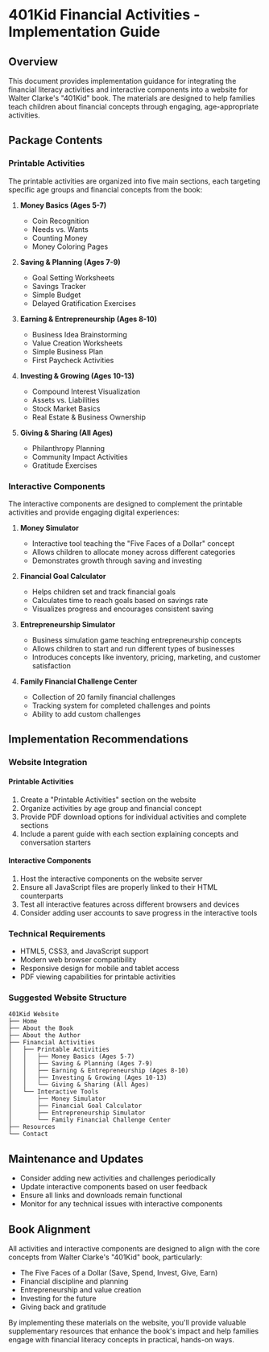 # 401Kid Financial Activities - Implementation Guide

## Overview
This document provides implementation guidance for integrating the financial literacy activities and interactive components into a website for Walter Clarke's "401Kid" book. The materials are designed to help families teach children about financial concepts through engaging, age-appropriate activities.

## Package Contents

### Printable Activities
The printable activities are organized into five main sections, each targeting specific age groups and financial concepts from the book:

1. **Money Basics (Ages 5-7)**
   - Coin Recognition
   - Needs vs. Wants
   - Counting Money
   - Money Coloring Pages

2. **Saving & Planning (Ages 7-9)**
   - Goal Setting Worksheets
   - Savings Tracker
   - Simple Budget
   - Delayed Gratification Exercises

3. **Earning & Entrepreneurship (Ages 8-10)**
   - Business Idea Brainstorming
   - Value Creation Worksheets
   - Simple Business Plan
   - First Paycheck Activities

4. **Investing & Growing (Ages 10-13)**
   - Compound Interest Visualization
   - Assets vs. Liabilities
   - Stock Market Basics
   - Real Estate & Business Ownership

5. **Giving & Sharing (All Ages)**
   - Philanthropy Planning
   - Community Impact Activities
   - Gratitude Exercises

### Interactive Components
The interactive components are designed to complement the printable activities and provide engaging digital experiences:

1. **Money Simulator**
   - Interactive tool teaching the "Five Faces of a Dollar" concept
   - Allows children to allocate money across different categories
   - Demonstrates growth through saving and investing

2. **Financial Goal Calculator**
   - Helps children set and track financial goals
   - Calculates time to reach goals based on savings rate
   - Visualizes progress and encourages consistent saving

3. **Entrepreneurship Simulator**
   - Business simulation game teaching entrepreneurship concepts
   - Allows children to start and run different types of businesses
   - Introduces concepts like inventory, pricing, marketing, and customer satisfaction

4. **Family Financial Challenge Center**
   - Collection of 20 family financial challenges
   - Tracking system for completed challenges and points
   - Ability to add custom challenges

## Implementation Recommendations

### Website Integration

#### Printable Activities
1. Create a "Printable Activities" section on the website
2. Organize activities by age group and financial concept
3. Provide PDF download options for individual activities and complete sections
4. Include a parent guide with each section explaining concepts and conversation starters

#### Interactive Components
1. Host the interactive components on the website server
2. Ensure all JavaScript files are properly linked to their HTML counterparts
3. Test all interactive features across different browsers and devices
4. Consider adding user accounts to save progress in the interactive tools

### Technical Requirements
- HTML5, CSS3, and JavaScript support
- Modern web browser compatibility
- Responsive design for mobile and tablet access
- PDF viewing capabilities for printable activities

### Suggested Website Structure
```
401Kid Website
├── Home
├── About the Book
├── About the Author
├── Financial Activities
│   ├── Printable Activities
│   │   ├── Money Basics (Ages 5-7)
│   │   ├── Saving & Planning (Ages 7-9)
│   │   ├── Earning & Entrepreneurship (Ages 8-10)
│   │   ├── Investing & Growing (Ages 10-13)
│   │   └── Giving & Sharing (All Ages)
│   └── Interactive Tools
│       ├── Money Simulator
│       ├── Financial Goal Calculator
│       ├── Entrepreneurship Simulator
│       └── Family Financial Challenge Center
├── Resources
└── Contact
```

## Maintenance and Updates
- Consider adding new activities and challenges periodically
- Update interactive components based on user feedback
- Ensure all links and downloads remain functional
- Monitor for any technical issues with interactive components

## Book Alignment
All activities and interactive components are designed to align with the core concepts from Walter Clarke's "401Kid" book, particularly:
- The Five Faces of a Dollar (Save, Spend, Invest, Give, Earn)
- Financial discipline and planning
- Entrepreneurship and value creation
- Investing for the future
- Giving back and gratitude

By implementing these materials on the website, you'll provide valuable supplementary resources that enhance the book's impact and help families engage with financial literacy concepts in practical, hands-on ways.
